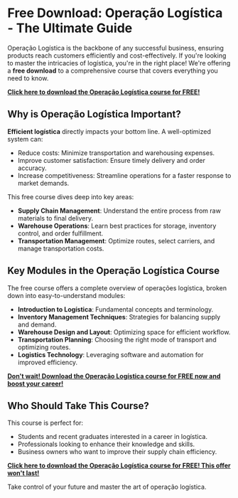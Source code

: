 # Free Download: Operação Logística - The Ultimate Guide

Operação Logística is the backbone of any successful business, ensuring products reach customers efficiently and cost-effectively. If you're looking to master the intricacies of logística, you're in the right place! We're offering a **free download** to a comprehensive course that covers everything you need to know.

[**Click here to download the Operação Logística course for FREE!**](https://udemywork.com/operacao-logistica)

## Why is Operação Logística Important?

**Efficient logística** directly impacts your bottom line. A well-optimized system can:

*   Reduce costs: Minimize transportation and warehousing expenses.
*   Improve customer satisfaction: Ensure timely delivery and order accuracy.
*   Increase competitiveness: Streamline operations for a faster response to market demands.

This free course dives deep into key areas:

*   **Supply Chain Management**: Understand the entire process from raw materials to final delivery.
*   **Warehouse Operations**: Learn best practices for storage, inventory control, and order fulfillment.
*   **Transportation Management**: Optimize routes, select carriers, and manage transportation costs.

## Key Modules in the Operação Logística Course

The free course offers a complete overview of operações logística, broken down into easy-to-understand modules:

*   **Introduction to Logística**: Fundamental concepts and terminology.
*   **Inventory Management Techniques**: Strategies for balancing supply and demand.
*   **Warehouse Design and Layout**: Optimizing space for efficient workflow.
*   **Transportation Planning**: Choosing the right mode of transport and optimizing routes.
*   **Logistics Technology**: Leveraging software and automation for improved efficiency.

[**Don't wait! Download the Operação Logística course for FREE now and boost your career!**](https://udemywork.com/operacao-logistica)

## Who Should Take This Course?

This course is perfect for:

*   Students and recent graduates interested in a career in logística.
*   Professionals looking to enhance their knowledge and skills.
*   Business owners who want to improve their supply chain efficiency.

[**Click here to download the Operação Logística course for FREE! This offer won't last!**](https://udemywork.com/operacao-logistica)

Take control of your future and master the art of operação logística.
